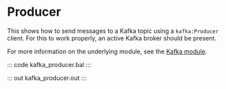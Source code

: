 # Producer

This shows how to send messages to a Kafka topic using a `kafka:Producer` client. For this to work properly, an active Kafka broker should be present.

For more information on the underlying module, see the [Kafka module](https://lib.ballerina.io/ballerinax/kafka/latest).

::: code kafka_producer.bal :::

::: out kafka_producer.out :::
